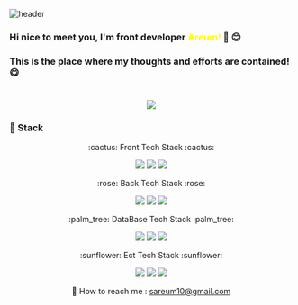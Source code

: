![header](https://capsule-render.vercel.app/api?type=waving&color=auto&height=250&section=header&text=Areum%20Github!&fontSize=90)
### Hi nice to meet you, I'm front developer <span style="color:yellow">Areum!</span> 👋 :blush:
### This is the place where my thoughts and efforts are contained! :yum:

#
<div align="center">
<!--
  <img src="https://github-readme-stats.vercel.app/api/top-langs/?username=areum-shin&layout=compact">
-->
  <img src="https://github-readme-stats.vercel.app/api?username=areum-shin&show_icons=true">
</div>

### :seedling: Stack
<div align="center">
  <p>:cactus: Front Tech Stack :cactus:</p>
	<img src="https://img.shields.io/badge/Java-007396?style=flat&logo=Java&logoColor=white" />
	<img src="https://img.shields.io/badge/HTML5-E34F26?style=flat&logo=HTML5&logoColor=white" />
	<img src="https://img.shields.io/badge/CSS3-1572B6?style=flat&logo=CSS3&logoColor=white" />
  <br />
  <p>:rose: Back Tech Stack :rose:</p>
	<img src="https://img.shields.io/badge/Java-007396?style=flat&logo=Java&logoColor=white" />
	<img src="https://img.shields.io/badge/HTML5-E34F26?style=flat&logo=HTML5&logoColor=white" />
	<img src="https://img.shields.io/badge/CSS3-1572B6?style=flat&logo=CSS3&logoColor=white" />
  <br />
  <p>:palm_tree: DataBase Tech Stack :palm_tree:</p>
	<img src="https://img.shields.io/badge/Java-007396?style=flat&logo=Java&logoColor=white" />
	<img src="https://img.shields.io/badge/HTML5-E34F26?style=flat&logo=HTML5&logoColor=white" />
	<img src="https://img.shields.io/badge/CSS3-1572B6?style=flat&logo=CSS3&logoColor=white" />
  <br />
  <p>:sunflower: Ect Tech Stack :sunflower:</p>
	<img src="https://img.shields.io/badge/Java-007396?style=flat&logo=Java&logoColor=white" />
	<img src="https://img.shields.io/badge/HTML5-E34F26?style=flat&logo=HTML5&logoColor=white" />
	<img src="https://img.shields.io/badge/CSS3-1572B6?style=flat&logo=CSS3&logoColor=white" />
  <br />

:email: How to reach me : sareum10@gmail.com

<!--
**areum-shin/areum-shin** is a ✨ _special_ ✨ repository because its `README.md` (this file) appears on your GitHub profile.

Here are some ideas to get you started:

- 🔭 I’m currently working on ...
- 🌱 I’m currently learning ...
- 👯 I’m looking to collaborate on ...
- 🤔 I’m looking for help with ...
- 💬 Ask me about ...
- 📫 How to reach me: ...
- 😄 Pronouns: ...
- ⚡ Fun fact: ...
-->
